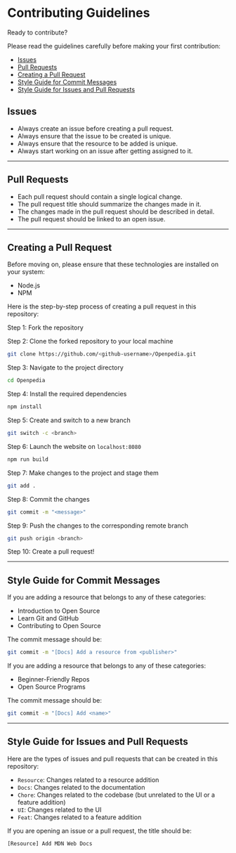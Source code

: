 # Contributing Guidelines

Ready to contribute?

Please read the guidelines carefully before making your first contribution:

- [Issues](#issues)
- [Pull Requests](#pull-requests)
- [Creating a Pull Request](#creating-a-pull-request)
- [Style Guide for Commit Messages](#style-guide-for-commit-messages)
- [Style Guide for Issues and Pull Requests](#style-guide-for-issues-and-pull-requests)

## Issues

- Always create an issue before creating a pull request.
- Always ensure that the issue to be created is unique.
- Always ensure that the resource to be added is unique.
- Always start working on an issue after getting assigned to it.

<hr>

## Pull Requests

- Each pull request should contain a single logical change.
- The pull request title should summarize the changes made in it.
- The changes made in the pull request should be described in detail.
- The pull request should be linked to an open issue.

<hr>

## Creating a Pull Request

Before moving on, please ensure that these technologies are installed on your system:

- Node.js
- NPM

Here is the step-by-step process of creating a pull request in this repository:

Step 1: Fork the repository

Step 2: Clone the forked repository to your local machine

```sh
git clone https://github.com/<github-username>/Openpedia.git
```
    
Step 3: Navigate to the project directory

```sh
cd Openpedia
```

Step 4: Install the required dependencies

```sh
npm install
```

Step 5: Create and switch to a new branch

```sh
git switch -c <branch>
```

Step 6: Launch the website on `localhost:8080`

```sh
npm run build
```

Step 7: Make changes to the project and stage them

```sh
git add .
```

Step 8: Commit the changes

```sh
git commit -m "<message>"
```

Step 9: Push the changes to the corresponding remote branch

```sh
git push origin <branch>
```

Step 10: Create a pull request!

<hr>

## Style Guide for Commit Messages

If you are adding a resource that belongs to any of these categories:

- Introduction to Open Source
- Learn Git and GitHub
- Contributing to Open Source

The commit message should be:

```sh
git commit -m "[Docs] Add a resource from <publisher>"
```

If you are adding a resource that belongs to any of these categories:

- Beginner-Friendly Repos
- Open Source Programs

The commit message should be:

```sh
git commit -m "[Docs] Add <name>"
```

<hr>

## Style Guide for Issues and Pull Requests

Here are the types of issues and pull requests that can be created in this repository:

- `Resource`: Changes related to a resource addition
- `Docs`: Changes related to the documentation
- `Chore`: Changes related to the codebase (but unrelated to the UI or a feature addition)
- `UI`: Changes related to the UI
- `Feat`: Changes related to a feature addition

If you are opening an issue or a pull request, the title should be:

```
[Resource] Add MDN Web Docs
```